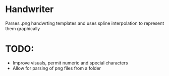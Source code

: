 # Handwriter
Parses .png handwrting templates and uses spline interpolation to represent them graphically

# TODO: 
- Improve visuals, permit numeric and special characters
- Allow for parsing of png files from a folder
